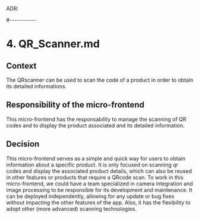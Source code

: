 ADR:

#-----------
# 4. QR_Scanner.md

## Context
The QRscanner can be used to scan the code of a product in order to obtain its detailed informations. 

## Responsibility of the micro-frontend
This micro-frontend has the responsability to manage the scanning of QR codes and to display the product associated and its detailed information.

## Decision
This micro-frontend serves as a simple and quick way for users to obtain information about a specific product. It is only focused on scanning qr codes and display the associated product details, which can also be reused in other features or products that require a QRcode scan. To work in this micro-frontend, we could have a team specialized in camera integration and image processing to be responsible for its development and maintenance. It can be deployed independently, allowing for any update or bug fixes without impacting the other features of the app. Also, it has the flexibility to adopt other (more advanced) scanning technologies.